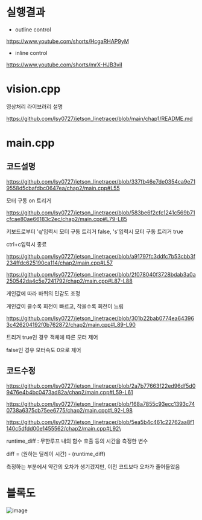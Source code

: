 # 실행결과

- outline control

https://www.youtube.com/shorts/HcgaRHAP9yM

- inline control

https://www.youtube.com/shorts/mrX-HJB3viI

# vision.cpp

영상처리 라이브러리 설명

https://github.com/lsy0727/jetson_linetracer/blob/main/chap1/README.md

# main.cpp

## 코드설명

https://github.com/lsy0727/jetson_linetracer/blob/337fb46e7de0354ca9e719558d5cbafdbc0647ea/chap2/main.cpp#L55

모터 구동 on 트리거

https://github.com/lsy0727/jetson_linetracer/blob/583be6f2cfc1241c569b71cfcae80ae66183c2ec/chap2/main.cpp#L79-L85

키보드로부터 'q'입력시 모터 구동 트리거 false, 's'입력시 모터 구동 트리거 true

ctrl+c입력시 종료

https://github.com/lsy0727/jetson_linetracer/blob/a91797fc3ddfc7b53cbb3f234ffdc625190ca114/chap2/main.cpp#L57

https://github.com/lsy0727/jetson_linetracer/blob/2f078040f3728bdab3a0a250542da4c5e7241792/chap2/main.cpp#L87-L88

게인값에 따라 바퀴의 민감도 조정

게인값이 클수록 회전이 빠르고, 작을수록 회전이 느림

https://github.com/lsy0727/jetson_linetracer/blob/301b22bab0774ea643963c426204192f0b762872/chap2/main.cpp#L89-L90

트리거 true인 경우 객체에 따른 모터 제어

false인 경우 모터속도 0으로 제어

## 코드수정

https://github.com/lsy0727/jetson_linetracer/blob/2a7b77663f22ed96df5d09476e4b4bc0473ad82a/chap2/main.cpp#L59-L61

https://github.com/lsy0727/jetson_linetracer/blob/168a7855c93ecc1393c740738a6375cb75ee6775/chap2/main.cpp#L92-L98

https://github.com/lsy0727/jetson_linetracer/blob/5ea5b4c461c22762aa8f1140c5dfdd00e1455562/chap2/main.cpp#L92\

runtime_diff : 무한루프 내의 함수 호출 등의 시간을 측정한 변수

diff = (원하는 딜레이 시간) - (runtime_diff)

측정하는 부분에서 약간의 오차가 생기겠지만, 이전 코드보다 오차가 줄어들었음


# 블록도

![image](https://github.com/user-attachments/assets/31085376-6b1a-4136-8583-3f0b7a74a940)
